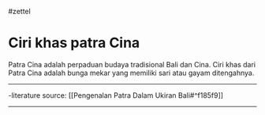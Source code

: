 #zettel
# Ciri khas patra Cina

Patra Cina adalah perpaduan budaya tradisional Bali dan Cina.  Ciri khas dari Patra Cina adalah bunga mekar yang memiliki sari atau gayam ditengahnya.

---

-literature source: [[Pengenalan Patra Dalam Ukiran Bali#^f185f9]]

---
